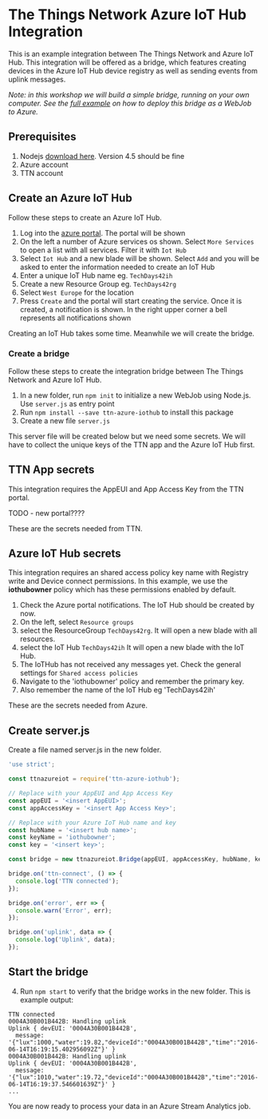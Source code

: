 # The Things Network Azure IoT Hub Integration

This is an example integration between The Things Network and Azure IoT Hub. This integration will be offered as a bridge, which features creating devices in the Azure IoT Hub device registry as well as sending events from uplink messages.

*Note: in this workshop we will build a simple bridge, running on your own computer. See the [full example](https://github.com/TheThingsNetwork/examples/tree/master/integrations/azure) on how to deploy this bridge as a WebJob to Azure.*

## Prerequisites

1. Nodejs [download here](https://nodejs.org/en/). Version 4.5 should be fine
2. Azure account
3. TTN account

## Create an Azure IoT Hub

Follow these steps to create an Azure IoT Hub.

1. Log into the [azure portal](https://portal.azure.com/). The portal will be shown
2. On the left a number of Azure services os shown. Select `More Services` to open a list with all services. Filter it with `Iot Hub`
3. Select `Iot Hub` and a new blade will be shown. Select `Add` and you will be asked to enter the information needed to create an IoT Hub
4. Enter a unique IoT Hub name eg. `TechDays42ih`
5. Create a new Resource Group eg. `TechDays42rg`
6. Select `West Europe` for the location
7. Press `Create` and the portal will start creating the service. Once it is created, a notification is shown. In the right upper corner a bell represents all notifications shown

Creating an IoT Hub takes some time. Meanwhile we will create the bridge.


### Create a bridge

Follow these steps to create the integration bridge between The Things Network and Azure IoT Hub.

1. In a new folder, run `npm init` to initialize a new WebJob using Node.js. Use `server.js` as entry point
2. Run `npm install --save ttn-azure-iothub` to install this package
3. Create a new file `server.js`

This server file will be created below but we need some secrets. We will have to collect the unique keys of the TTN app and the Azure IoT Hub first.


## TTN App secrets

This integration requires the AppEUI and App Access Key from the TTN portal.

TODO - new portal????

These are the secrets needed from TTN.

## Azure IoT Hub secrets

This integration requires an shared access policy key name with Registry write and Device connect permissions. In this example, we use the **iothubowner** policy which has these permissions enabled by default.

1. Check the Azure portal notifications. The IoT Hub should be created by now.
2. On the left, select `Resource groups`
3. select the ResourceGroup `TechDays42rg`. It will open a new blade with all resources.
4. select the IoT Hub `TechDays42ih` It will open a new blade with the IoT Hub.
5. The IoTHub has not received any messages yet. Check the general settings for `Shared access policies`
6. Navigate to the 'iothubowner' policy and remember the primary key.
7. Also remember the name of the IoT Hub eg 'TechDays42ih'

These are the secrets needed from Azure.

## Create server.js

Create a file named server.js in the new folder.

```js
'use strict';

const ttnazureiot = require('ttn-azure-iothub');

// Replace with your AppEUI and App Access Key
const appEUI = '<insert AppEUI>';
const appAccessKey = '<insert App Access Key>';

// Replace with your Azure IoT Hub name and key
const hubName = '<insert hub name>';
const keyName = 'iothubowner';
const key = '<insert key>';

const bridge = new ttnazureiot.Bridge(appEUI, appAccessKey, hubName, keyName, key);

bridge.on('ttn-connect', () => {
  console.log('TTN connected');
});

bridge.on('error', err => {
  console.warn('Error', err);
});

bridge.on('uplink', data => {
  console.log('Uplink', data);
});
```

## Start the bridge

4. Run `npm start` to verify that the bridge works in the new folder. This is example output:
```
TTN connected
0004A30B001B442B: Handling uplink
Uplink { devEUI: '0004A30B001B442B',
  message: '{"lux":1000,"water":19.82,"deviceId":"0004A30B001B442B","time":"2016-06-14T16:19:15.402956092Z"}' }
0004A30B001B442B: Handling uplink
Uplink { devEUI: '0004A30B001B442B',
  message: '{"lux":1010,"water":19.72,"deviceId":"0004A30B001B442B","time":"2016-06-14T16:19:37.546601639Z"}' }
...
```
    

You are now ready to process your data in an Azure Stream Analytics job.